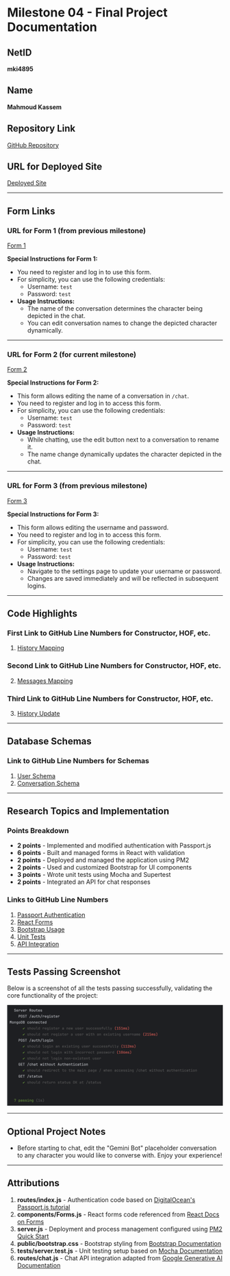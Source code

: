 # Milestone 04 - Final Project Documentation

## NetID
**mki4895**

## Name
**Mahmoud Kassem**

## Repository Link
[GitHub Repository](https://github.com/nyu-csci-ua-0467-001-002-fall-2024/final-project-Mahmoud-K-Ismail)

## URL for Deployed Site
[Deployed Site](http://linserv1.cims.nyu.edu:31940/)

---

## Form Links

### URL for Form 1 (from previous milestone)
[Form 1](http://linserv1.cims.nyu.edu:31940/chat)

**Special Instructions for Form 1:**
- You need to register and log in to use this form.
- For simplicity, you can use the following credentials:
  - Username: `test`
  - Password: `test`
- **Usage Instructions:**
  - The name of the conversation determines the character being depicted in the chat.
  - You can edit conversation names to change the depicted character dynamically.

---

### URL for Form 2 (for current milestone)
[Form 2](http://linserv1.cims.nyu.edu:31940/chat)

**Special Instructions for Form 2:**
- This form allows editing the name of a conversation in `/chat`.
- You need to register and log in to access this form.
- For simplicity, you can use the following credentials:
  - Username: `test`
  - Password: `test`
- **Usage Instructions:**
  - While chatting, use the edit button next to a conversation to rename it.
  - The name change dynamically updates the character depicted in the chat.

---

### URL for Form 3 (from previous milestone)
[Form 3](http://linserv1.cims.nyu.edu:31940/settings)

**Special Instructions for Form 3:**
- This form allows editing the username and password.
- You need to register and log in to access this form.
- For simplicity, you can use the following credentials:
  - Username: `test`
  - Password: `test`
- **Usage Instructions:**
  - Navigate to the settings page to update your username or password.
  - Changes are saved immediately and will be reflected in subsequent logins.

---

## Code Highlights

### First Link to GitHub Line Numbers for Constructor, HOF, etc.
1. [History Mapping](https://github.com/nyu-csci-ua-0467-001-002-fall-2024/final-project-Mahmoud-K-Ismail/blob/9812b867d6b641ed78a6b970ef19f30296d04631/shakespearegpt-frontend/src/Chat.jsx#L205)

### Second Link to GitHub Line Numbers for Constructor, HOF, etc.
2. [Messages Mapping](https://github.com/nyu-csci-ua-0467-001-002-fall-2024/final-project-Mahmoud-K-Ismail/blob/9812b867d6b641ed78a6b970ef19f30296d04631/shakespearegpt-frontend/src/Chat.jsx#L256)

### Third Link to GitHub Line Numbers for Constructor, HOF, etc.
3. [History Update](https://github.com/nyu-csci-ua-0467-001-002-fall-2024/final-project-Mahmoud-K-Ismail/blob/9812b867d6b641ed78a6b970ef19f30296d04631/shakespearegpt-frontend/src/Chat.jsx#L304)

---

## Database Schemas

### Link to GitHub Line Numbers for Schemas
1. [User Schema](https://github.com/nyu-csci-ua-0467-001-002-fall-2024/final-project-Mahmoud-K-Ismail/blob/master/models/User.js)
2. [Conversation Schema](https://github.com/nyu-csci-ua-0467-001-002-fall-2024/final-project-Mahmoud-K-Ismail/blob/master/models/Conversation.js)

---

## Research Topics and Implementation

### Points Breakdown
- **2 points** - Implemented and modified authentication with Passport.js
- **6 points** - Built and managed forms in React with validation
- **2 points** - Deployed and managed the application using PM2
- **2 points** - Used and customized Bootstrap for UI components
- **3 points** - Wrote unit tests using Mocha and Supertest
- **2 points** - Integrated an API for chat responses

### Links to GitHub Line Numbers
1. [Passport Authentication](https://github.com/nyu-csci-ua-0467-001-002-fall-2024/final-project-Mahmoud-K-Ismail/commit/d85589ab377bf55c425f079739dee70e6c9f42d2)
2. [React Forms](https://github.com/nyu-csci-ua-0467-001-002-fall-2024/final-project-Mahmoud-K-Ismail/tree/master/shakespearegpt-frontend)
3. [Bootstrap Usage](https://github.com/nyu-csci-ua-0467-001-002-fall-2024/final-project-Mahmoud-K-Ismail/blob/master/shakespearegpt-frontend/src/App.css)
4. [Unit Tests](https://github.com/nyu-csci-ua-0467-001-002-fall-2024/final-project-Mahmoud-K-Ismail/tree/master/tests)
5. [API Integration](https://github.com/nyu-csci-ua-0467-001-002-fall-2024/final-project-Mahmoud-K-Ismail/blob/99966626a30c8a3f520c8c8d38d768b58a36a9b9/routes/chat.js#L6)

---

## Tests Passing Screenshot

Below is a screenshot of all the tests passing successfully, validating the core functionality of the project:

![Unit Tests Passing Screenshot](./unit-test.png)

---

## Optional Project Notes
- Before starting to chat, edit the "Gemini Bot" placeholder conversation to any character you would like to converse with. Enjoy your experience!

---

## Attributions
1. **routes/index.js** - Authentication code based on [DigitalOcean's Passport.js tutorial](https://www.digitalocean.com/community/tutorials/how-to-add-login-authentication-to-your-application-with-express-and-passport)
2. **components/Forms.js** - React forms code referenced from [React Docs on Forms](https://reactjs.org/docs/forms.html)
3. **server.js** - Deployment and process management configured using [PM2 Quick Start](https://pm2.keymetrics.io/docs/usage/quick-start/)
4. **public/bootstrap.css** - Bootstrap styling from [Bootstrap Documentation](https://getbootstrap.com/docs/)
5. **tests/server.test.js** - Unit testing setup based on [Mocha Documentation](https://mochajs.org/)
6. **routes/chat.js** - Chat API integration adapted from [Google Generative AI Documentation](https://developers.generativeai.google/api)
